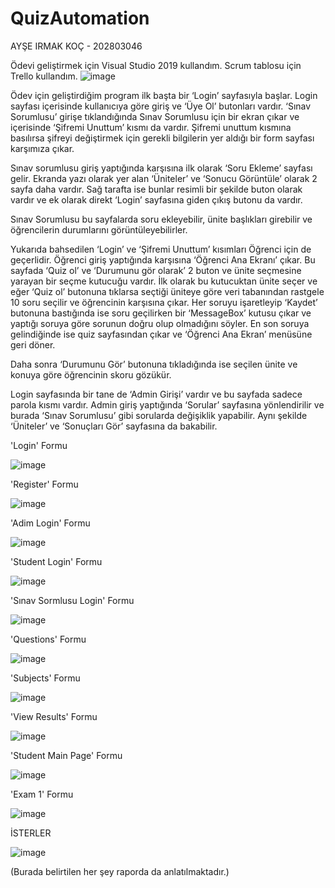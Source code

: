 # QuizAutomation
AYŞE IRMAK KOÇ - 202803046

Ödevi geliştirmek için Visual Studio 2019 kullandım. 
Scrum tablosu için Trello kullandım.
![image](https://user-images.githubusercontent.com/79281832/169117444-5bf0d828-d4cc-4206-8fa7-02aae5f5e320.png)

Ödev için geliştirdiğim program ilk başta bir ‘Login’ sayfasıyla başlar. Login sayfası içerisinde kullanıcıya göre giriş ve ‘Üye Ol’ butonları vardır. ‘Sınav Sorumlusu’ girişe tıklandığında Sınav Sorumlusu için bir ekran çıkar ve içerisinde ‘Şifremi Unuttum’ kısmı da vardır. Şifremi unuttum kısmına basılırsa şifreyi değiştirmek için gerekli bilgilerin yer aldığı bir form sayfası karşımıza çıkar. 

Sınav sorumlusu giriş yaptığında karşısına ilk olarak ‘Soru Ekleme’ sayfası gelir. Ekranda yazı olarak yer alan ‘Üniteler’ ve ‘Sonucu Görüntüle’ olarak 2 sayfa daha vardır. Sağ tarafta ise bunlar resimli bir şekilde buton olarak vardır ve ek olarak direkt ‘Login’ sayfasına giden çıkış butonu da vardır.

Sınav Sorumlusu bu sayfalarda soru ekleyebilir, ünite başlıkları girebilir ve öğrencilerin durumlarını görüntüleyebilirler.

Yukarıda bahsedilen ‘Login’ ve ‘Şifremi Unuttum’ kısımları Öğrenci için de geçerlidir. Öğrenci giriş yaptığında karşısına ‘Öğrenci Ana Ekranı’ çıkar. Bu sayfada ‘Quiz ol’ ve ‘Durumunu gör olarak’ 2 buton ve ünite seçmesine yarayan bir seçme kutucuğu vardır. İlk olarak bu kutucuktan ünite seçer ve eğer ‘Quiz ol’ butonuna tıklarsa seçtiği üniteye göre veri tabanından rastgele 10 soru seçilir ve öğrencinin karşısına çıkar. Her soruyu işaretleyip ‘Kaydet’ butonuna bastığında ise soru geçilirken bir ‘MessageBox’ kutusu çıkar ve yaptığı soruya göre sorunun doğru olup olmadığını söyler. En son soruya gelindiğinde ise quiz sayfasından çıkar ve ‘Öğrenci Ana Ekran’ menüsüne geri döner. 

Daha sonra ‘Durumunu Gör’ butonuna tıkladığında ise  seçilen ünite ve konuya göre öğrencinin skoru gözükür.

Login sayfasında bir tane de ‘Admin Girişi’ vardır ve bu sayfada sadece parola kısmı vardır. Admin giriş yaptığında ‘Sorular’ sayfasına yönlendirilir ve burada ‘Sınav Sorumlusu’ gibi sorularda değişiklik yapabilir. Aynı şekilde ‘Üniteler’ ve ‘Sonuçları Gör’ sayfasına da bakabilir.

'Login' Formu 

![image](https://user-images.githubusercontent.com/79281832/169118459-5429bb2f-23e4-4343-9bba-91180aa09f1b.png)

'Register' Formu 

![image](https://user-images.githubusercontent.com/79281832/169118544-5af04475-20f4-4056-adb1-33e7e1ccd42f.png)

'Adim Login' Formu 

![image](https://user-images.githubusercontent.com/79281832/169119019-cad91582-1b25-4c31-89f9-ecf23a13190a.png)

'Student Login' Formu 

![image](https://user-images.githubusercontent.com/79281832/169119246-2bec4502-5520-463d-b832-57587420b906.png)

'Sınav Sormlusu Login' Formu 

![image](https://user-images.githubusercontent.com/79281832/169119519-f3e21705-c13f-4138-99d1-073845a202dc.png)

'Questions' Formu

![image](https://user-images.githubusercontent.com/79281832/169119972-1f7caea5-1b24-4a1d-9c87-e091af850dac.png)

'Subjects' Formu

![image](https://user-images.githubusercontent.com/79281832/169120225-31e3740b-e1c7-43a0-92bf-e796955aac66.png)

'View Results' Formu

![image](https://user-images.githubusercontent.com/79281832/169120419-05208405-a9e1-49db-b981-499cc608c484.png)

'Student Main Page' Formu

![image](https://user-images.githubusercontent.com/79281832/169120642-a544b61c-245a-4338-a87a-cfd814ba5d23.png)

'Exam 1' Formu

![image](https://user-images.githubusercontent.com/79281832/169120843-4a3d8035-87ec-4293-ab3a-1e3b56edd36a.png)

İSTERLER

![image](https://user-images.githubusercontent.com/79281832/169121122-6bdb8537-77ca-47a6-9f9d-71971413a761.png)

(Burada belirtilen her şey raporda da anlatılmaktadır.)
